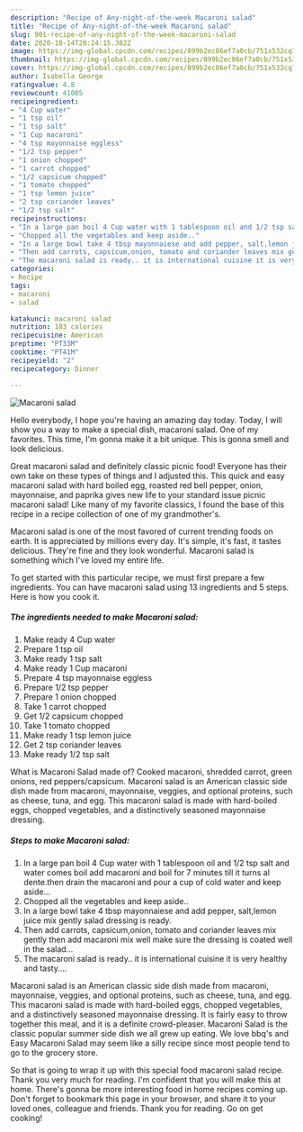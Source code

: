```yaml
---
description: "Recipe of Any-night-of-the-week Macaroni salad"
title: "Recipe of Any-night-of-the-week Macaroni salad"
slug: 901-recipe-of-any-night-of-the-week-macaroni-salad
date: 2020-10-14T20:24:15.382Z
image: https://img-global.cpcdn.com/recipes/899b2ec86ef7a0cb/751x532cq70/macaroni-salad-recipe-main-photo.jpg
thumbnail: https://img-global.cpcdn.com/recipes/899b2ec86ef7a0cb/751x532cq70/macaroni-salad-recipe-main-photo.jpg
cover: https://img-global.cpcdn.com/recipes/899b2ec86ef7a0cb/751x532cq70/macaroni-salad-recipe-main-photo.jpg
author: Isabella George
ratingvalue: 4.8
reviewcount: 41005
recipeingredient:
- "4 Cup water"
- "1 tsp oil"
- "1 tsp salt"
- "1 Cup macaroni"
- "4 tsp mayonnaise eggless"
- "1/2 tsp pepper"
- "1 onion chopped"
- "1 carrot chopped"
- "1/2 capsicum chopped"
- "1 tomato chopped"
- "1 tsp lemon juice"
- "2 tsp coriander leaves"
- "1/2 tsp salt"
recipeinstructions:
- "In a large pan boil 4 Cup water with 1 tablespoon oil and 1/2 tsp salt and water comes boil add macaroni and boil for 7 minutes till it turns al dente.then drain the macaroni and pour a cup of cold water and keep aside..."
- "Chopped all the vegetables and keep aside.."
- "In a large bowl take 4 tbsp mayonnaiese and add pepper, salt,lemon juice mix gently salad dressing is ready."
- "Then add carrots, capsicum,onion, tomato and coriander leaves mix gently then add macaroni mix well make sure the dressing is coated well in the salad..."
- "The macaroni salad is ready.. it is international cuisine it is very healthy and tasty...."
categories:
- Recipe
tags:
- macaroni
- salad

katakunci: macaroni salad 
nutrition: 183 calories
recipecuisine: American
preptime: "PT33M"
cooktime: "PT41M"
recipeyield: "2"
recipecategory: Dinner

---
```



![Macaroni salad](https://img-global.cpcdn.com/recipes/899b2ec86ef7a0cb/751x532cq70/macaroni-salad-recipe-main-photo.jpg)

Hello everybody, I hope you're having an amazing day today. Today, I will show you a way to make a special dish, macaroni salad. One of my favorites. This time, I'm gonna make it a bit unique. This is gonna smell and look delicious.

Great macaroni salad and definitely classic picnic food! Everyone has their own take on these types of things and I adjusted this. This quick and easy macaroni salad with hard boiled egg, roasted red bell pepper, onion, mayonnaise, and paprika gives new life to your standard issue picnic macaroni salad! Like many of my favorite classics, I found the base of this recipe in a recipe collection of one of my grandmother&#39;s.

Macaroni salad is one of the most favored of current trending foods on earth. It is appreciated by millions every day. It's simple, it's fast, it tastes delicious. They're fine and they look wonderful. Macaroni salad is something which I've loved my entire life.


To get started with this particular recipe, we must first prepare a few ingredients. You can have macaroni salad using 13 ingredients and 5 steps. Here is how you cook it.

<!--inarticleads1-->

##### The ingredients needed to make Macaroni salad:

1. Make ready 4 Cup water
1. Prepare 1 tsp oil
1. Make ready 1 tsp salt
1. Make ready 1 Cup macaroni
1. Prepare 4 tsp mayonnaise eggless
1. Prepare 1/2 tsp pepper
1. Prepare 1 onion chopped
1. Take 1 carrot chopped
1. Get 1/2 capsicum chopped
1. Take 1 tomato chopped
1. Make ready 1 tsp lemon juice
1. Get 2 tsp coriander leaves
1. Make ready 1/2 tsp salt


What is Macaroni Salad made of? Cooked macaroni, shredded carrot, green onions, red peppers/capsicum. Macaroni salad is an American classic side dish made from macaroni, mayonnaise, veggies, and optional proteins, such as cheese, tuna, and egg. This macaroni salad is made with hard-boiled eggs, chopped vegetables, and a distinctively seasoned mayonnaise dressing. 

<!--inarticleads2-->

##### Steps to make Macaroni salad:

1. In a large pan boil 4 Cup water with 1 tablespoon oil and 1/2 tsp salt and water comes boil add macaroni and boil for 7 minutes till it turns al dente.then drain the macaroni and pour a cup of cold water and keep aside...
1. Chopped all the vegetables and keep aside..
1. In a large bowl take 4 tbsp mayonnaiese and add pepper, salt,lemon juice mix gently salad dressing is ready.
1. Then add carrots, capsicum,onion, tomato and coriander leaves mix gently then add macaroni mix well make sure the dressing is coated well in the salad...
1. The macaroni salad is ready.. it is international cuisine it is very healthy and tasty....


Macaroni salad is an American classic side dish made from macaroni, mayonnaise, veggies, and optional proteins, such as cheese, tuna, and egg. This macaroni salad is made with hard-boiled eggs, chopped vegetables, and a distinctively seasoned mayonnaise dressing. It is fairly easy to throw together this meal, and it is a definite crowd-pleaser. Macaroni Salad is the classic popular summer side dish we all grew up eating. We love bbq&#39;s and Easy Macaroni Salad may seem like a silly recipe since most people tend to go to the grocery store. 

So that is going to wrap it up with this special food macaroni salad recipe. Thank you very much for reading. I'm confident that you will make this at home. There's gonna be more interesting food in home recipes coming up. Don't forget to bookmark this page in your browser, and share it to your loved ones, colleague and friends. Thank you for reading. Go on get cooking!
